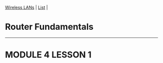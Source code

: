 [Wireless LANs](Cisco3.md) | [List](index.html) |

# Router Fundamentals
---------------------

MODULE 4 LESSON 1
=================

